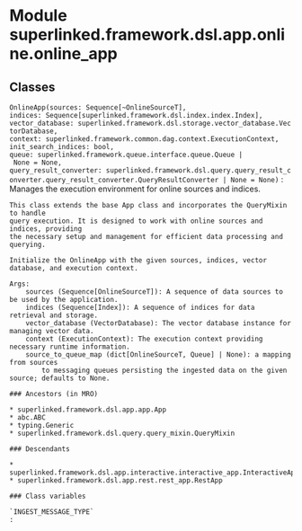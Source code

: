 Module superlinked.framework.dsl.app.online.online_app
======================================================

Classes
-------

`OnlineApp(sources: Sequence[~OnlineSourceT], indices: Sequence[superlinked.framework.dsl.index.index.Index], vector_database: superlinked.framework.dsl.storage.vector_database.VectorDatabase, context: superlinked.framework.common.dag.context.ExecutionContext, init_search_indices: bool, queue: superlinked.framework.queue.interface.queue.Queue | None = None, query_result_converter: superlinked.framework.dsl.query.query_result_converter.query_result_converter.QueryResultConverter | None = None)`
:   Manages the execution environment for online sources and indices.
    
    This class extends the base App class and incorporates the QueryMixin to handle
    query execution. It is designed to work with online sources and indices, providing
    the necessary setup and management for efficient data processing and querying.
    
    Initialize the OnlineApp with the given sources, indices, vector database, and execution context.
    
    Args:
        sources (Sequence[OnlineSourceT]): A sequence of data sources to be used by the application.
        indices (Sequence[Index]): A sequence of indices for data retrieval and storage.
        vector_database (VectorDatabase): The vector database instance for managing vector data.
        context (ExecutionContext): The execution context providing necessary runtime information.
        source_to_queue_map (dict[OnlineSourceT, Queue] | None): a mapping from sources
            to messaging queues persisting the ingested data on the given source; defaults to None.

    ### Ancestors (in MRO)

    * superlinked.framework.dsl.app.app.App
    * abc.ABC
    * typing.Generic
    * superlinked.framework.dsl.query.query_mixin.QueryMixin

    ### Descendants

    * superlinked.framework.dsl.app.interactive.interactive_app.InteractiveApp
    * superlinked.framework.dsl.app.rest.rest_app.RestApp

    ### Class variables

    `INGEST_MESSAGE_TYPE`
    :